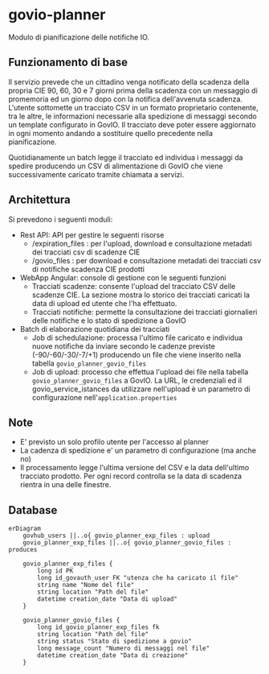 # govio-planner

Modulo di pianificazione delle notifiche IO.

## Funzionamento di base

Il servizio prevede che un cittadino venga notificato della scadenza della propria CIE 90, 60, 30 e 7 giorni prima della scadenza con un messaggio di promemoria ed un giorno dopo con la notifica dell'avvenuta scadenza. L'utente sottomette un tracciato CSV in un formato proprietario contenente, tra le altre, le informazioni necessarie alla spedizione di messaggi secondo un template configurato in GovIO. Il tracciato deve poter essere aggiornato in ogni momento andando a sostituire quello precedente nella pianificazione.

Quotidianamente un batch legge il tracciato ed individua i messaggi da spedire producendo un CSV di alimentazione di GovIO che viene successivamente caricato tramite chiamata a servizi.

## Architettura

Si prevedono i seguenti moduli:


- Rest API: API per gestire le seguenti risorse
  - /expiration_files : per l'upload, download e consultazione metadati dei tracciati csv di scadenze CIE
  - /govio_files : per download e consultazione metadati dei tracciati csv di notifiche scadenza CIE prodotti
- WebApp Angular: console di gestione con le seguenti funzioni
  - Tracciati scadenze: consente l'upload del tracciato CSV delle scadenze CIE. La sezione mostra lo storico dei tracciati caricati  la data di upload ed utente che l'ha effettuato.
  - Tracciati notifiche: permette la consultazione dei tracciati giornalieri delle notifiche e lo stato di spedizione a GovIO
- Batch di elaborazione quotidiana dei tracciati
  - Job di schedulazione: processa l'ultimo file caricato e individua nuove notifiche da inviare secondo le cadenze previste (-90/-60/-30/-7/+1) producendo un file che viene inserito nella tabella `govio_planner_govio_files`
  - Job di upload: processo che effettua l'upload dei file nella tabella `govio_planner_govio_files` a GovIO. La URL, le credenziali ed il govio_service_istances da utilizzare nell'upload è un parametro di configurazione nell'`application.properties`
 
## Note

- E' previsto un solo profilo utente per l'accesso al planner
- La cadenza di spedizione e' un parametro di configurazione (ma anche no)
- Il processamento legge l'ultima versione del CSV e la data dell'ultimo tracciato prodotto. Per ogni record controlla se la data di scadenza rientra in una delle finestre.

## Database

```mermaid
erDiagram
    govhub_users ||..o{ govio_planner_exp_files : upload  
    govio_planner_exp_files ||..o{ govio_planner_govio_files : produces

    govio_planner_exp_files {
        long id PK
        long id_govauth_user FK "utenza che ha caricato il file" 
        string name "Nome del file"
        string location "Path del file"
        datetime creation_date "Data di upload"
    }

    govio_planner_govio_files {
        long id_govio_planner_exp_files fk
        string location "Path del file" 
        string status "Stato di spedizione a govio"
        long message_count "Numero di messaggi nel file"
        datetime creation_date "Data di creazione"
    }

```
